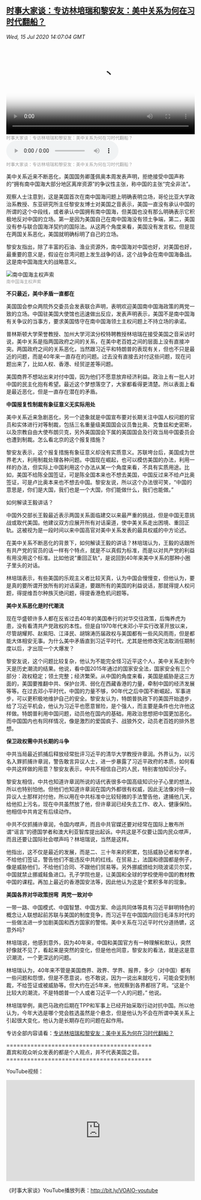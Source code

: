 <!--1594831287000-->
[时事大家谈：专访林培瑞和黎安友：美中关系为何在习时代翻船？](https://www.voachinese.com/a/voaweishi-20200715-voaio-why-us-china-relations-overturned-in-xi-era/5503851.html)
------

<div><i>Wed, 15 Jul 2020 14:07:04 GMT</i></div><video poster="https://images.weserv.nl?url=gdb.voanews.com/c2660c5e-1661-4397-a3ca-db4bc1590eec_tv_r1_s_w900.jpg" src="https://av.voanews.com/Videoroot/Pangeavideo/2020/07/c/c2/c2660c5e-1661-4397-a3ca-db4bc1590eec_240p.mp4" style="width:100%" controls></video><div><small style="color: #999;">时事大家谈：专访林培瑞和黎安友：美中关系为何在习时代翻船？</small></div><audio src="https://av.voanews.com/clips/VCH/2020/07/15/ca072d56-8121-4584-b9a9-553ad43b0dd6.mp3" controls></audio><div><small style="color: #999;">时事大家谈：专访林培瑞和黎安友：美中关系为何在习时代翻船？</small></div><p>美中关系近来不断恶化，美国国务卿蓬佩奥本周发表声明，拒绝接受中国声称的“拥有南中国海大部分地区离岸资源”的争议性主张，称中国的主张“完全非法”。</p><a href="/a/5501232.html"></a><p>观察人士注意到，这是美国首次在南中国海问题上明确表明立场，哥伦比亚大学政治系教授、东亚研究所主任黎安友博士对美国之音表示，美国一直没有承认中国的所谓的这个中段线，或者承认中国拥有南中国海，但美国也没有那么明确表示它积极地反对中国的立场。第一是因为美国自己在南中国海没有领土争端，第二，美国没有参与联合国海洋契约的国际法。从这两个角度来看，美国没有发言权。但是现在两国关系恶化，美国就明确标明了自己的立场。</p><p>黎安友指出，除了丰富的石油、渔业资源外，南中国海对中国也好，对美国也好，最重要的意义是，假设在台湾问题上发生战争的话，这个战争会在南中国海备战。这是南中国海庞大的战略意义。</p><div class="contentImage floatLeft" ><img  class="photo" src="https://images.weserv.nl?url=gdb.voanews.com/51132A4A-E051-445A-9B28-00A3E1262EE7_w268_h151.png" alt="南中国海主权声索" border="0"/><div><small style="color: #999;">南中国海主权声索</small></div></div><a href="/a/5503506.html"></a><p><strong>不只最近，美中矛盾一直都在</strong></p><p>美国国会参众两院外交委员会发表联合声明，表明欢迎美国南中国海政策的两党一致的立场。中国驻美国大使馆也迅速做出反应，发表声明表示，美国不是南中国海有关争议的当事方，要求美国恪守在南中国海领土主权问题上不持立场的承诺。</p><p>普林斯顿大学荣誉教授、加州大学河滨分校特聘教授林培瑞在接受美国之音采访时说，美中关系是指两国政府之间的关系，在美中老百姓之间的层面上没有直接冲突。两国政府之间的关系恶化，当然跟习近平和特朗普的表现有关，但也不只是最近的问题，而是40年来一直存在的问题。过去没有直接去对付这些问题，现在问题出来了，比如人权、香港、经贸逆差等问题。</p><p>美国商界不想站出来对付中国，因为他们不愿意放弃经济利益。政治上有一批人对中国的民主化抱有希望。最近这个梦想落空了，大家都看得更清楚。所以表面上看是最近恶化，但是一直存在潜在的矛盾。</p><a href="/a/5458208.html"></a><p><strong>中国报复性制裁有象征意义无实际用处</strong></p><p>美中关系近来急剧恶化，另一个迹象就是中国宣布要对长期关注中国人权问题的官员和实体进行对等制裁，包括三名重量级美国国会议员鲁比奥、克鲁兹和史密斯，以及宗教自由大使布朗贝克，另外美国国会下属的美国国会及行政当局中国委员会也遭到制裁。怎么看北京的这个报复措施？</p><p>黎安友表示，这个报复措施有象征意义却没有实质意义。苏联垮台后，美国成为世界老大，利用制裁处理各种问题。中国现在崛起，也可以模仿美国的办法，利用一样的办法，但实际上中国利用这个办法从某一个角度来看，不具有实质用途。比如，美国不给陈全国签证，可是陈全国本来也不想去美国，中国反过来不给卢比奥签证，可是卢比奥本来也不想去中国。黎安友说，所以这个办法很可笑，“中国的意思是，你们是大国，我们也是一个大国，你们能做什么，我们也能做。”</p><a href="/a/5500511.html"></a><p>如何解读王毅讲话？</p><p>中国外交部长王毅最近表示两国关系面临建交以来最严重的挑战，但是中国无意挑战或取代美国。他建议双方应展开所有对话渠道，使中美关系走出困境、重回正轨。这被视为是一段时间以来中国高官对美中关系发表的最具权威的中方论述。</p><p>在美中关系不断恶化的背景下，如何解读王毅的讲话？林培瑞认为，王毅的话跟所有共产党的官员的话一样有个特点，就是不以真假为标准，而是以对共产党的利益有用没用这个标准。比如他说“重回正轨”，是说回到40年来美中关系的那种小圈子里头的对话。</p><p>林培瑞表示，有些美国的乐观主义者比较天真，认为中国会慢慢变，但他认为，要是真的要所谓开放所有的对话渠道，要跟所有的美国的利益说话，那就得提人权问题，得提维吾尔种族灭绝问题，得提香港危机问题等。</p><a href="/a/5495946.html"></a><p><strong>美中关系恶化是时代潮流   </strong></p><p>现在华盛顿许多人都在反省过去40年的美国奉行的对华交往政策，后悔养虎为患，没有看清共产党政权的本性。但是自1970年代末邓小平实行改革开放以来，尽管胡耀邦、赵紫阳、江泽民、胡锦涛历届政权与美国都有一些风风雨雨，但是都能大体相安无事。为什么美中矛盾直到习近平时代，尤其是他修改宪法取消任期制度以后，才出现一个大爆发？</p><p>黎安友说，这个问题比较复杂，他认为不能完全怪习近平这个人，美中关系走到今天是历史潮流的结果。他说，看中国2015年通过的国家安全法，国家安全有三个部分：政权稳定；领土完整；经济繁荣。从中国的角度来看，美国是威胁是这三方面的，美国要推翻中共、保护台湾、弱化在西藏香港的力量，牵制中国的经济发展等等。在过去邓小平时代，中国的力量不够，90年代之后中国不断崛起，军事进步，可以更积极地维护自己的安全。黎安友认为，特朗普执政下的美国开始退步，给了习近平机会，他认为习近平也愿意冒险，是个强人，而主要是条件也允许他这样做。特朗普利用中国问题，动员他在国内的基础，用政治思想把中国更加恶化。而中国国内也有同样情况，像是激烈的爱国疯子、战狼外交，动员老百姓的排外思想。</p><a href="/a/4708164.html"></a><p><strong>保卫政权需中共长期的斗争</strong></p><p>中共当局最近抓捕后释放经常批评习近平的清华大学教授许章润。外界认为，以污名入罪抓捕许章润，警告敢言异议人士，进一步暴露了习近平政府的本质，如何看中共这样做的用意？黎安友表示，中共不相信自己的人民，特别害怕知识分子。</p><p>黎安友相信，中共也知道许章润所说的话代表很多中国高级知识分子心里的想法，所以也特别怕他。但他们也知道许章润在国内外都很有权威，因此无法像对待一般异议人士那样对付他，所以用在中共标准中比较轻微的手法警告他，逮捕他几天，给他扣上污名，现在中共虽然放了他，但许章润已经失去工作、收入、健康保险。他相信中共肯定有后续动作。</p><p>中共不仅抓捕许章润，令国内噤声，而且中共官媒还要对经常在国际上散布所谓“谣言”的德国学者和澳大利亚智库提出起诉。中共这是不仅要让国内民众噤声，而且还要让国际社会噤声吗？林培瑞说，当然是这样。</p><p>他指出，这不仅是最近的发展，而是二、三十年来的积累，包括威胁记者和学者，不给他们签证，警告他们不能违反中共的红线。在贸易上，法国和德国都是例子，像是威胁他们，不给他们合同、不跟他们贸易等。另外挪威颁给刘晓波诺贝尔奖，中国就禁止挪威鲑鱼进口。孔子学院也是，让美国和全球的学校使用中国的教材教中国的课程。再加上最近的香港国安法等，因此他认为这是个累积多年的现象。</p><a href="/a/5497249.html"></a><p><strong>美国各界对华政策拐弯  两党一致对中  </strong></p><p>一带一路、中国模式、中国智慧、中国方案、命运共同体等具有习近平鲜明特色的概念让人联想起前苏联与美国的制度竞争，而习近平在中国国内回归毛泽东时代的一些做法进一步加剧美国和西方国家的警惕。美中关系在习近平时代分道扬镳，这意外吗?</p><p>林培瑞说，他感到意外，因为40年来，中国和美国官方有一种理解和默认，突然好像就不见了，看起来是突然的变化，但是他也同意，黎安友的看法，就是这是意识潮流，一个更深远的问题。</p><p>林培瑞认为，40年来不管是美国商界、政界、学界、报界，多少（对中国）都有一些问题和怨恨，但是不愿意说，也不敢说，因为一说出来就吃亏，可能会受到制裁，不给签证或被威胁等。但大约在近5年来，他观察到各界都拐了弯。“这是个比较大的潮流，不是特朗普一个人或者习近平一个人的问题，” 他说。</p><p>林培瑞举例，奥巴马政府后期在TPP和军事上已经开始采取行动对抗中国。所以他认为，今年大选是哪个党会胜选虽然是个悬念，但是他认为不会在所谓中美关系上引起很大变化，他认为是长期存在的问题在起作用。</p><p>专访全部内容请看：<a class="wsw__a" href="https://www.youtube.com/watch?v=cNRuQmTA-L0" target="_blank">专访林培瑞和黎安友：美中关系为何在习时代翻船？</a></p><p>==========================================<br />嘉宾和观众听众发表的都是个人观点，并不代表美国之音。<br />==========================================</p><p>YouTube视频：</p><iframe src="https://www.youtube.com/embed/cNRuQmTA-L0?&&&enablejsapi=1" frameborder="0" width="100%"  style="min-height:270px" class="external-content YouTube"><a href="https://www.youtube.com/watch?v=cNRuQmTA-L0&&&">YouTube</a></iframe><p>《时事大家谈》YouTube播放列表：<a class="wsw__a" href="http://bit.ly/VOAIO-youtube" style="font-size: 1em;" target="_blank">http://bit.ly/VOAIO-youtube</a></p>
